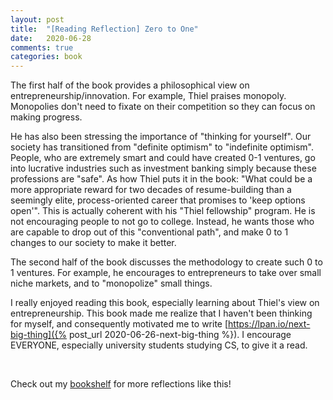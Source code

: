 ```yaml
---
layout: post
title:  "[Reading Reflection] Zero to One"
date:   2020-06-28
comments: true
categories: book
---
```


The first half of the book provides a philosophical view on
entrepreneurship/innovation. For example, Thiel praises monopoly. Monopolies
don't need to fixate on their competition so they can focus on making progress.

He has also been stressing the importance of "thinking for yourself". Our
society has transitioned from "definite optimism" to "indefinite optimism".
People, who are extremely smart and could have created 0-1 ventures, go into
lucrative industries such as investment banking simply because these professions
are "safe". As how Thiel puts it in the book: "What could be a more appropriate
reward for two decades of resume-building than a seemingly elite,
process-oriented career that promises to 'keep options open'". This is actually
coherent with his "Thiel fellowship" program. He is not encouraging people to
not go to college. Instead, he wants those who are capable to drop out of this
"conventional path", and make 0 to 1 changes to our society to make it better.

The second half of the book discusses the methodology to create such 0 to 1
ventures. For example, he encourages to entrepreneurs to take over small niche
markets, and to "monopolize" small things.

I really enjoyed reading this book, especially learning about Thiel's view on
entrepreneurship. This book made me realize that I haven't been thinking for
myself, and consequently motivated me to write
[https://lpan.io/next-big-thing]({% post_url 2020-06-26-next-big-thing %}). I
encourage EVERYONE, especially university students studying CS, to give it a
read.

&nbsp;

Check out my [bookshelf](/bookshelf) for more reflections like this!
